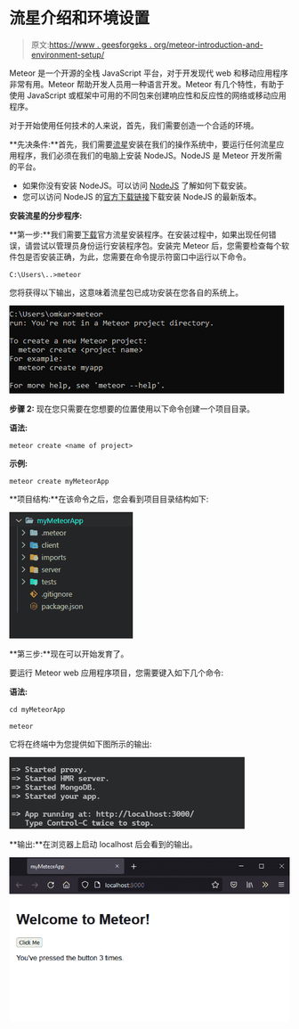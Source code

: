 # 流星介绍和环境设置

> 原文:[https://www . geesforgeks . org/meteor-introduction-and-environment-setup/](https://www.geeksforgeeks.org/meteor-introduction-and-environment-setup/)

Meteor 是一个开源的全栈 JavaScript 平台，对于开发现代 web 和移动应用程序非常有用。Meteor 帮助开发人员用一种语言开发。Meteor 有几个特性，有助于使用 JavaScript 或框架中可用的不同包来创建响应性和反应性的网络或移动应用程序。

对于开始使用任何技术的人来说，首先，我们需要创造一个合适的环境。

**先决条件:**首先，我们需要[流星](https://www.geeksforgeeks.org/meteor-introduction-to-meteor/)安装在我们的操作系统中，要运行任何流星应用程序，我们必须在我们的电脑上安装 NodeJS。NodeJS 是 Meteor 开发所需的平台。

*   如果你没有安装 NodeJS。可以访问 [NodeJS](https://www.geeksforgeeks.org/introduction-to-nodejs/) 了解如何下载安装。
*   您可以访问 NodeJS 的[官方下载链接](https://nodejs.org/en/download/current/)下载安装 NodeJS 的最新版本。

**安装流星的分步程序:**

**第一步:**我们需要[下载](https://www.meteor.com/developers/install)官方流星安装程序。在安装过程中，如果出现任何错误，请尝试以管理员身份运行安装程序包。安装完 Meteor 后，您需要检查每个软件包是否安装正确，为此，您需要在命令提示符窗口中运行以下命令。

```
C:\Users\..>meteor
```

您将获得以下输出，这意味着流星包已成功安装在您各自的系统上。

![](img/ced2326c6dc700d87bb9383b8ba0be73.png)

**步骤 2:** 现在您只需要在您想要的位置使用以下命令创建一个项目目录。

**语法:**

```
meteor create <name of project>
```

**示例:**

```
meteor create myMeteorApp
```

**项目结构:**在该命令之后，您会看到项目目录结构如下:

![](img/70cd05fb87cd2d32e6417753eded0c79.png)

**第三步:**现在可以开始发育了。

要运行 Meteor web 应用程序项目，您需要键入如下几个命令:

**语法:**

```
cd myMeteorApp
```

```
meteor
```

它将在终端中为您提供如下图所示的输出:

![](img/a7eb835785172fbea43def903c9f8905.png)

**输出:**在浏览器上启动 localhost 后会看到的输出。

![](img/d09156c65ddc92389c67b2e564c2b07c.png)
